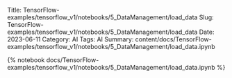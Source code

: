 Title: TensorFlow-examples/tensorflow_v1/notebooks/5_DataManagement/load_data
Slug: TensorFlow-examples/tensorflow_v1/notebooks/5_DataManagement/load_data
Date: 2023-06-11
Category: AI
Tags: AI
Summary: content/docs/TensorFlow-examples/tensorflow_v1/notebooks/5_DataManagement/load_data.ipynb

{% notebook docs/TensorFlow-examples/tensorflow_v1/notebooks/5_DataManagement/load_data.ipynb %}